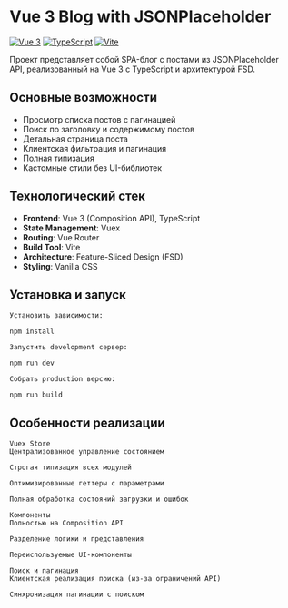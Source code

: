 # Vue 3 Blog with JSONPlaceholder

[![Vue 3](https://img.shields.io/badge/Vue-3.x-brightgreen)](https://vuejs.org/)
[![TypeScript](https://img.shields.io/badge/TypeScript-4.x-blue)](https://www.typescriptlang.org/)
[![Vite](https://img.shields.io/badge/Vite-4.x-orange)](https://vitejs.dev/)

Проект представляет собой SPA-блог с постами из JSONPlaceholder API, реализованный на Vue 3 с TypeScript и архитектурой FSD.

## Основные возможности

- Просмотр списка постов с пагинацией
- Поиск по заголовку и содержимому постов
- Детальная страница поста
- Клиентская фильтрация и пагинация
-  Полная типизация
-  Кастомные стили без UI-библиотек

## Технологический стек

- **Frontend**: Vue 3 (Composition API), TypeScript
- **State Management**: Vuex
- **Routing**: Vue Router
- **Build Tool**: Vite
- **Architecture**: Feature-Sliced Design (FSD)
- **Styling**: Vanilla CSS



## Установка и запуск

```
Установить зависимости:

npm install
```
```
Запустить development сервер:

npm run dev
```
```
Собрать production версию:

npm run build
```

## Особенности реализации
```
Vuex Store
Централизованное управление состоянием

Строгая типизация всех модулей

Оптимизированные геттеры с параметрами

Полная обработка состояний загрузки и ошибок

Компоненты
Полностью на Composition API

Разделение логики и представления

Переиспользуемые UI-компоненты

Поиск и пагинация
Клиентская реализация поиска (из-за ограничений API)

Синхронизация пагинации с поиском
```
